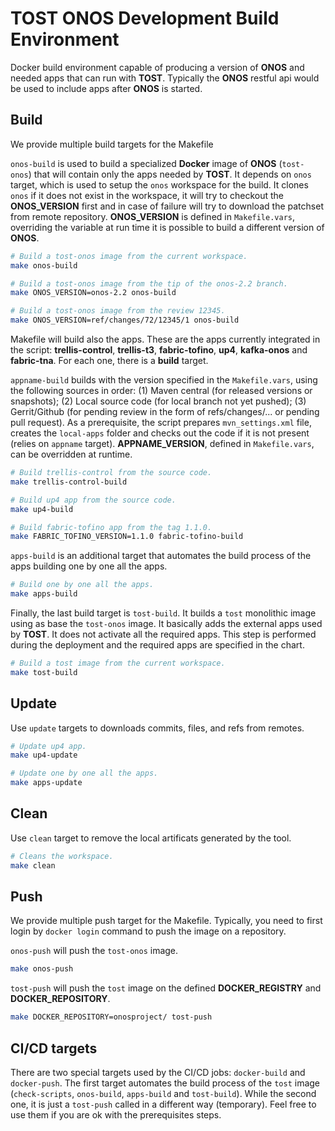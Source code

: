 # TOST ONOS Development Build Environment

Docker build environment capable of producing a version of **ONOS** and needed apps that can run with **TOST**. Typically the **ONOS** restful api would be used to include apps after **ONOS** is started.

## Build

We provide multiple build targets for the Makefile

`onos-build` is used to build a specialized **Docker** image of **ONOS** (`tost-onos`) that will contain only the apps needed by **TOST**. It depends on `onos` target, which is used to setup the `onos` workspace for the build. It clones `onos` if it does not exist in the workspace, it will try to checkout the **ONOS_VERSION** first and in case of failure will try to download the patchset from remote repository. **ONOS_VERSION** is defined in `Makefile.vars`, overriding the variable at run time it is possible to build a different version of **ONOS**.


```sh
# Build a tost-onos image from the current workspace.
make onos-build
```

```sh
# Build a tost-onos image from the tip of the onos-2.2 branch.
make ONOS_VERSION=onos-2.2 onos-build
```

```sh
# Build a tost-onos image from the review 12345.
make ONOS_VERSION=ref/changes/72/12345/1 onos-build
```

Makefile will build also the apps. These are the apps currently integrated in the script: **trellis-control**, **trellis-t3**, **fabric-tofino**, **up4**, **kafka-onos** and **fabric-tna**. For each one, there is a **build** target.

`appname-build` builds with the version specified in the `Makefile.vars`, using the following sources in order: (1) Maven central (for released versions or snapshots); (2) Local source code (for local branch not yet pushed); (3) Gerrit/Github (for pending review in the form of refs/changes/... or pending pull request). As a prerequisite, the script prepares `mvn_settings.xml` file, creates the `local-apps` folder and checks out the code if it is not present (relies on `appname` target). **APPNAME_VERSION**, defined in `Makefile.vars`, can be overridden at runtime.


```sh
# Build trellis-control from the source code.
make trellis-control-build
```

```sh
# Build up4 app from the source code.
make up4-build
```

```sh
# Build fabric-tofino app from the tag 1.1.0.
make FABRIC_TOFINO_VERSION=1.1.0 fabric-tofino-build
```

`apps-build` is an additional target that automates the build process of the apps building one by one all the apps.

```sh
# Build one by one all the apps.
make apps-build
```

Finally, the last build target is `tost-build`. It builds a `tost` monolithic image using as base the `tost-onos` image. It basically adds the external apps used by **TOST**. It does not activate all the required apps. This step is performed during the deployment and the required apps are specified in the chart.

```sh
# Build a tost image from the current workspace.
make tost-build
```

## Update

Use `update` targets to downloads commits, files, and refs from remotes.

```sh
# Update up4 app.
make up4-update
```

```sh
# Update one by one all the apps.
make apps-update
```

## Clean

Use `clean` target to remove the local artificats generated by the tool.

```sh
# Cleans the workspace.
make clean
```

## Push

We provide multiple push target for the Makefile. Typically, you need to first login by `docker login` command to push the image on a repository.

`onos-push` will push the `tost-onos` image.

```sh
make onos-push
```

`tost-push` will push the `tost` image on the defined **DOCKER_REGISTRY** and **DOCKER_REPOSITORY**.

```sh
make DOCKER_REPOSITORY=onosproject/ tost-push
```

## CI/CD targets

There are two special targets used by the CI/CD jobs: `docker-build` and `docker-push`. The first target automates the build process of the `tost` image (`check-scripts`, `onos-build`, `apps-build` and `tost-build`). While the second one, it is just a `tost-push` called in a different way (temporary). Feel free to use them if you are ok with the prerequisites steps.
